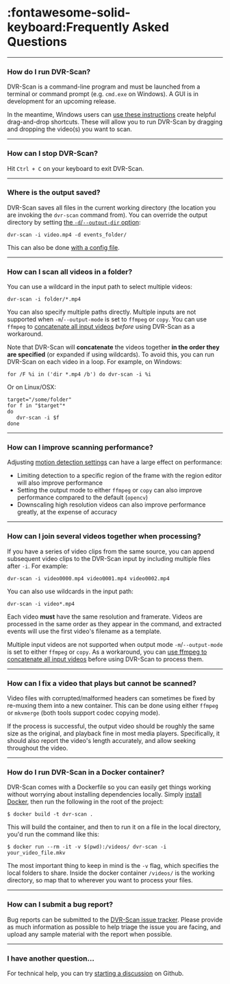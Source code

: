 
# :fontawesome-solid-keyboard:Frequently Asked Questions


----------------------------------------------------------


### How do I run DVR-Scan?

DVR-Scan is a command-line program and must be launched from a terminal or command prompt (e.g. `cmd.exe` on Windows). A GUI is in development for an upcoming release.

In the meantime, Windows users can [use these instructions](https://github.com/Breakthrough/DVR-Scan/issues/178) create helpful drag-and-drop shortcuts. These will allow you to run DVR-Scan by dragging and dropping the video(s) you want to scan.


----------------------------------------------------------


### How can I stop DVR-Scan?

Hit `Ctrl + C` on your keyboard to exit DVR-Scan.


----------------------------------------------------------


### Where is the output saved?

DVR-Scan saves all files in the current working directory (the location you are invoking the `dvr-scan` command from). You can override the output directory by setting [the `-d`/`--output-dir` option](docs.md#inputoutput):

```
dvr-scan -i video.mp4 -d events_folder/
```

This can also be done [with a config file](docs.md#config-file).


----------------------------------------------------------


### How can I scan all videos in a folder?

You can use a wildcard in the input path to select multiple videos:

```
dvr-scan -i folder/*.mp4

```

You can also specify multiple paths directly.  Multiple inputs are not supported when `-m`/`--output-mode` is set to `ffmpeg` or `copy`. You can use `ffmpeg` to [concatenate all input videos](https://trac.ffmpeg.org/wiki/Concatenate) *before* using DVR-Scan as a workaround.

Note that DVR-Scan will **concatenate** the videos together **in the order they are specified** (or expanded if using wildcards). To avoid this, you can run DVR-Scan on each video in a loop. For example, on Windows:

```
for /F %i in ('dir *.mp4 /b') do dvr-scan -i %i
```

Or on Linux/OSX:

```
target="/some/folder"
for f in "$target"*
do
   dvr-scan -i $f
done
```


----------------------------------------------------------


### How can I improve scanning performance?

Adjusting [motion detection settings](docs.md#motion-settings) can have a large effect on performance:

 - Limiting detection to a specific region of the frame with the region editor will also improve performance
 - Setting the output mode to either `ffmpeg` or `copy` can also improve performance compared to the default (`opencv`)
 - Downscaling high resolution videos can also improve performance greatly, at the expense of accuracy


----------------------------------------------------------


### How can I join several videos together when processing?

If you have a series of video clips from the same source, you can append subsequent video clips to the DVR-Scan input by including multiple files after `-i`.  For example:

```
dvr-scan -i video0000.mp4 video0001.mp4 video0002.mp4

```

You can also use wildcards in the input path:

```
dvr-scan -i video*.mp4

```

Each video **must** have the same resolution and framerate. Videos are processed in the same order as they appear in the command, and extracted events will use the first video's filename as a template.

Multiple input videos are not supported when output mode `-m`/`--output-mode` is set to either `ffmpeg` or `copy`. As a workaround, you can [use ffmpeg to concatenate all input videos](https://trac.ffmpeg.org/wiki/Concatenate) before using DVR-Scan to process them.


----------------------------------------------------------


### How can I fix a video that plays but cannot be scanned?

Video files with corrupted/malformed headers can sometimes be fixed by re-muxing them into a new container.  This can be done using either `ffmpeg` or `mkvmerge` (both tools support codec copying mode).

If the process is successful, the output video should be roughly the same size as the original, and playback fine in most media players.  Specifically, it should also report the video's length accurately, and allow seeking throughout the video.


----------------------------------------------------------


### How do I run DVR-Scan in a Docker container?

DVR-Scan comes with a Dockerfile so you can easily get things working without worrying about installing dependencies locally. Simply [install Docker](https://docs.docker.com/get-docker/), then run the following in the root of the project:

```
$ docker build -t dvr-scan .
```

This will build the container, and then to run it on a file in the local directory, you'd run the command like this:

```
$ docker run --rm -it -v $(pwd):/videos/ dvr-scan -i your_video_file.mkv
```

The most important thing to keep in mind is the `-v` flag, which specifies the local folders to share. Inside the docker container `/videos/` is the working directory, so map that to wherever you want to process your files.


----------------------------------------------------------


### How can I submit a bug report?

Bug reports can be submitted to the <a href="https://github.com/Breakthrough/DVR-Scan/issues" target="_blank" alt="DVR-Scan Issue Tracker ">DVR-Scan issue tracker</a>.  Please provide as much information as possible to help triage the issue you are facing, and upload any sample material with the report when possible.



----------------------------------------------------------


### I have another question...

For technical help, you can try [starting a discussion](https://github.com/Breakthrough/DVR-Scan/discussions) on Github.
